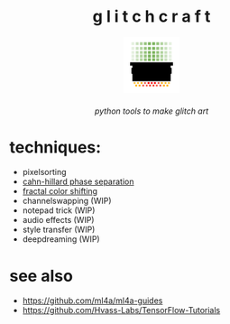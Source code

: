 <h1 align="center"> g l i t c h c r a f t </h1>
<div align="center"><img src="./logo/logo.png" width="100"></div>

<h6 align="center"> python tools to make glitch art </h6>

# techniques:
- pixelsorting
- [cahn-hillard phase separation](docs/ch.md)
- [fractal color shifting](docs/fractal.md)
- channelswapping (WIP)
- notepad trick (WIP)
- audio effects (WIP)
- style transfer (WIP)
- deepdreaming (WIP)

# see also
- https://github.com/ml4a/ml4a-guides
- https://github.com/Hvass-Labs/TensorFlow-Tutorials

